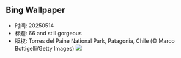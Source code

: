 ## Bing Wallpaper
- 时间: 20250514
- 标题: 66 and still gorgeous
- 版权: Torres del Paine National Park, Patagonia, Chile (© Marco Bottigelli/Getty Images)
![](https://cn.bing.com/th?id=OHR.TorresChile_EN-US6814348961_UHD.jpg&rf=LaDigue_UHD.jpg&pid=hp&w=3840&h=2160&rs=1&c=4)
